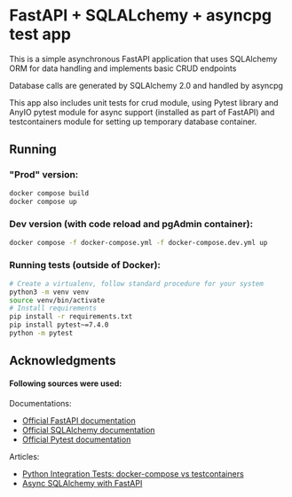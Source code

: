 # FastAPI + SQLALchemy + asyncpg test app

This is a simple asynchronous FastAPI application that uses SQLAlchemy ORM for data handling
and implements basic CRUD endpoints

Database calls are generated by SQLAlchemy 2.0 and handled by asyncpg

This app also includes unit tests for crud module, using Pytest library and AnyIO pytest module for async support
(installed as part of FastAPI) and testcontainers module for setting up temporary database container.


## Running
### "Prod" version:
```bash
docker compose build
docker compose up
```
### Dev version (with code reload and pgAdmin container):
```bash
docker compose -f docker-compose.yml -f docker-compose.dev.yml up
```
### Running tests (outside of Docker):
```bash
# Create a virtualenv, follow standard procedure for your system
python3 -m venv venv
source venv/bin/activate
# Install requirements
pip install -r requirements.txt
pip install pytest~=7.4.0
python -m pytest
```



## Acknowledgments

#### Following sources were used:
Documentations:
- [Official FastAPI documentation](https://fastapi.tiangolo.com/)
- [Official SQLAlchemy documentation](https://docs.sqlalchemy.org/en/20/)
- [Official Pytest documentation](https://docs.pytest.org/en/7.1.x)

Articles:
- [Python Integration Tests: docker-compose vs testcontainers](https://medium.com/codex/python-integration-tests-docker-compose-vs-testcontainers-94986d7547ce)
- [Async SQLAlchemy with FastAPI](https://stribny.name/blog/fastapi-asyncalchemy/)